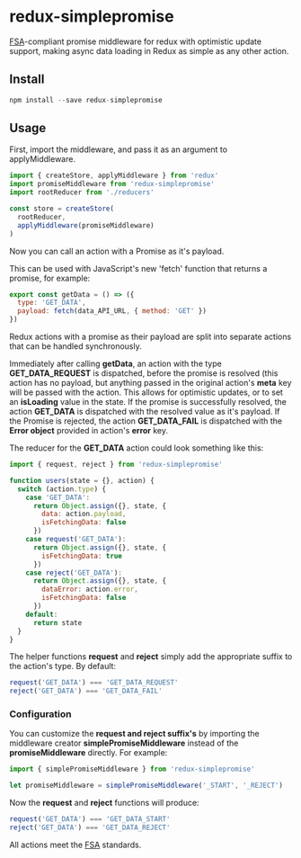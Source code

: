 # redux-simplepromise
[FSA](https://github.com/acdlite/flux-standard-action)-compliant promise middleware for redux with optimistic update support, making async data loading in Redux as simple as any other action.

## Install

```js
npm install --save redux-simplepromise
```

## Usage

First, import the middleware, and pass it as an argument to applyMiddleware.

```js
import { createStore, applyMiddleware } from 'redux'
import promiseMiddleware from 'redux-simplepromise'
import rootReducer from './reducers'

const store = createStore(
  rootReducer,
  applyMiddleware(promiseMiddleware)
)
```

Now you can call an action with a Promise as it's payload.

This can be used with JavaScript's new 'fetch' function that returns a promise, for example:

```js
export const getData = () => ({
  type: 'GET_DATA',
  payload: fetch(data_API_URL, { method: 'GET' })
})
```

Redux actions with a promise as their payload are split into separate actions that can be handled synchronously.

Immediately after calling **getData**, an action with the type **GET_DATA_REQUEST** is dispatched, before the promise is resolved (this action has no payload, but anything passed in the original action's **meta** key will be passed with the action. This allows for optimistic updates, or to set an **isLoading** value in the state.
If the promise is successfully resolved, the action **GET_DATA** is dispatched with the resolved value as it's payload.
If the Promise is rejected, the action **GET_DATA_FAIL** is dispatched with the **Error object** provided in action's **error** key.

The reducer for the **GET_DATA** action could look something like this:

```js
import { request, reject } from 'redux-simplepromise'

function users(state = {}, action) {
  switch (action.type) {
    case 'GET_DATA':
      return Object.assign({}, state, {
        data: action.payload,
        isFetchingData: false
      })
    case request('GET_DATA'):
      return Object.assign({}, state, {
        isFetchingData: true
      })
    case reject('GET_DATA'):
      return Object.assign({}, state, {
        dataError: action.error,
        isFetchingData: false
      })
    default:
      return state
  }
}
```

The helper functions **request** and **reject** simply add the appropriate suffix to the action's type.  By default:

```js
request('GET_DATA') === 'GET_DATA_REQUEST'
reject('GET_DATA') === 'GET_DATA_FAIL'
```

### Configuration

You can customize the **request and reject suffix's** by importing the middleware creator **simplePromiseMiddleware** instead of the **promiseMiddleware** directly. For example:

```js
import { simplePromiseMiddleware } from 'redux-simplepromise'

let promiseMiddleware = simplePromiseMiddleware('_START', '_REJECT')
```

Now the **request** and **reject** functions will produce:

```js
request('GET_DATA') === 'GET_DATA_START'
reject('GET_DATA') === 'GET_DATA_REJECT'
```

All actions meet the [FSA](https://github.com/acdlite/flux-standard-action) standards.
